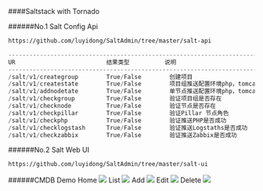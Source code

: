 ####Saltstack with Tornado

######No.1  Salt Config Api
```Bash
https://github.com/luyidong/SaltAdmin/tree/master/salt-api
```
```C
--------------------------------------------------------------------------------------
UR                          结果类型          说明    
--------------------------------------------------------------------------------------
/salt/v1/creategroup        True/False        创建项目    
/salt/v1/createstate        True/False        项目组推送配置环境php，tomcat，zabbix等    
/salt/v1/addnodetate        True/False        单节点推送配置环境php，tomcat，zabbix等  
/salt/v1/checkgroup         True/False        验证项目组是否存在    
/salt/v1/checknode          True/False        验证节点是否存在
/salt/v1/checkpillar        True/False        验证Pillar 节点角色
/salt/v1/checkphp           True/False        验证推送PHP是否成功
/salt/v1/checklogstash      True/False        验证推送Logstaths是否成功
/salt/v1/checkzabbix        True/False        验证推送Zabbix是否成功
```


######No.2  Salt Web UI
```Bash
https://github.com/luyidong/SaltAdmin/tree/master/salt-ui
```
######CMDB Demo
Home
![](https://github.com/luyidong/SaltAdmin/blob/master/salt-ui/screen/home-cmdb.png)
List
![](https://github.com/luyidong/SaltAdmin/blob/master/salt-ui/screen/list-cmdb.png)
Add
![](https://github.com/luyidong/SaltAdmin/blob/master/salt-ui/screen/add-cmdb.png)
Edit
![](https://github.com/luyidong/SaltAdmin/blob/master/salt-ui/screen/edit-cmdb.png)
Delete
![](https://github.com/luyidong/SaltAdmin/blob/master/salt-ui/screen/del-cmdb.png)


